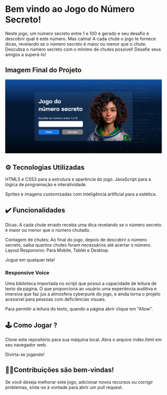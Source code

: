 <h1> Bem vindo ao Jogo do Número Secreto! </h1> 
Neste jogo, um número secreto entre 1 e 100 é gerado e seu desafio é descobrir qual é este número. Mas calma! A cada chute o jogo te fornece dicas, revelando se o número secreto é maior ou menor que o chute. Descubra o número secreto com o mínimo de chutes possível! Desafie seus amigos a superá-lo!

<h2> Imagem Final do Projeto </h2>
<img src="https://github.com/laisaalvesofc/oracle-numero-secreto/blob/main/img/imagemjogo.PNG" alt="Imagem da tela do jogo com uma personagem criada com inteligência artificial usando uma bandeira do brazil no uniforme" class="container__imagem-pessoa" />

<h2> ⚙ Tecnologias Utilizadas </h2>
<p> HTML5 e CSS3 para a estrutura e aparência do jogo.
JavaScript para a lógica de programação e interatividade.</p> 
Sprites e imagens customizadas com inteligência artificial para a estética.

<h2> ✔️ Funcionalidades </h2>
Dicas: A cada chute errado receba uma dica revelando se o número secreto é maior ou menor que o número chutado.
<p>Contagem de chutes: Ao final do jogo, depois de descobrir o número secreto, saiba quantos chutes foram necessários até acertar o número.
Layout Responsivo: Para Mobile, Tablet e Desktop. 
<p>Jogue em qualquer tela!</p>

<h3>Responsive Voice </h3>
Uma biblioteca importada no script que possui a capacidade de leitura de texto da página. 
O que proporciona ao usuário uma experiência auditiva e imersiva que faz jus a atmosfera cyberpunk do jogo, e ainda torna o projeto acessível para pessoas com deficiências visuais.
<p> Para permitir a leitura do texto, quando a página abrir clique em "Allow".</p>

<h2>🕹️ Como Jogar ?</h2>
<p> Clone este repositório para sua máquina local.
Abra o arquivo index.html em seu navegador web.
<p> Divirta-se jogando! </p>

<h2>🤝🏻Contribuições são bem-vindas! </h2> 
Se você deseja melhorar este jogo, adicionar novos recursos ou corrigir problemas, sinta-se à vontade para abrir um pull request.
